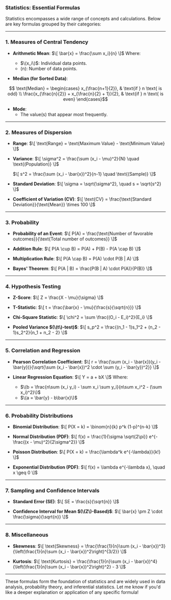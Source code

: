 ### **Statistics: Essential Formulas**

Statistics encompasses a wide range of concepts and calculations. Below are key formulas grouped by their categories:

---

### **1. Measures of Central Tendency**

- **Arithmetic Mean**:
  $\[
  \bar{x} = \frac{\sum x_i}{n}
  \]$
  Where:
  - $\(x_i\)$: Individual data points.
  - \(n\): Number of data points.

- **Median (for Sorted Data)**:
```math
  \text{Median} =
  \begin{cases} 
  x_{\frac{n+1}{2}}, & \text{if } n \text{ is odd} \\
  \frac{x_{\frac{n}{2}} + x_{\frac{n}{2} + 1}}{2}, & \text{if } n \text{ is even}
  \end{cases}
```

- **Mode**:
  - The value(s) that appear most frequently.

---

### **2. Measures of Dispersion**

- **Range**:
  $\[
  \text{Range} = \text{Maximum Value} - \text{Minimum Value}
  \]$

- **Variance**:
  $\[
  \sigma^2 = \frac{\sum (x_i - \mu)^2}{N} \quad \text{(Population)}
  \]$
  
  $\[
  s^2 = \frac{\sum (x_i - \bar{x})^2}{n-1} \quad \text{(Sample)}
  \]$

- **Standard Deviation**:
  $\[
  \sigma = \sqrt{\sigma^2}, \quad s = \sqrt{s^2}
  \]$

- **Coefficient of Variation (CV)**:
  $\[
  \text{CV} = \frac{\text{Standard Deviation}}{\text{Mean}} \times 100
  \]$

---

### **3. Probability**

- **Probability of an Event**:
  $\[
  P(A) = \frac{\text{Number of favorable outcomes}}{\text{Total number of outcomes}}
  \]$

- **Addition Rule**:
  $\[
  P(A \cup B) = P(A) + P(B) - P(A \cap B)
  \]$

- **Multiplication Rule**:
  $\[
  P(A \cap B) = P(A) \cdot P(B | A)
  \]$

- **Bayes' Theorem**:
  $\[
  P(A | B) = \frac{P(B | A) \cdot P(A)}{P(B)}
  \]$

---

### **4. Hypothesis Testing**

- **Z-Score**:
  $\[
  Z = \frac{X - \mu}{\sigma}
  \]$

- **T-Statistic**:
  $\[
  t = \frac{\bar{x} - \mu}{\frac{s}{\sqrt{n}}}
  \]$

- **Chi-Square Statistic**:
  $\[
  \chi^2 = \sum \frac{(O_i - E_i)^2}{E_i}
  \]$

- **Pooled Variance $(\(t\)-test)$**:
  $\[
  s_p^2 = \frac{(n_1 - 1)s_1^2 + (n_2 - 1)s_2^2}{n_1 + n_2 - 2}
  \]$

---

### **5. Correlation and Regression**

- **Pearson Correlation Coefficient**:
  $\[
  r = \frac{\sum (x_i - \bar{x})(y_i - \bar{y})}{\sqrt{\sum (x_i - \bar{x})^2 \cdot \sum (y_i - \bar{y})^2}}
  \]$

- **Linear Regression Equation**:
  $\[
  Y = a + bX
  \]$
  Where:
  - $\(b = \frac{n\sum (x_i y_i) - \sum x_i \sum y_i}{n\sum x_i^2 - (\sum x_i)^2}\)$
  - $\(a = \bar{y} - b\bar{x}\)$

---

### **6. Probability Distributions**

- **Binomial Distribution**:
  $\[
  P(X = k) = \binom{n}{k} p^k (1-p)^{n-k}
  \]$

- **Normal Distribution (PDF)**:
  $\[
  f(x) = \frac{1}{\sigma \sqrt{2\pi}} e^{-\frac{(x - \mu)^2}{2\sigma^2}}
  \]$

- **Poisson Distribution**:
  $\[
  P(X = k) = \frac{\lambda^k e^{-\lambda}}{k!}
  \]$

- **Exponential Distribution (PDF)**:
  $\[
  f(x) = \lambda e^{-\lambda x}, \quad x \geq 0
  \]$

---

### **7. Sampling and Confidence Intervals**

- **Standard Error (SE)**:
  $\[
  SE = \frac{s}{\sqrt{n}}
  \]$

- **Confidence Interval for Mean $(\(Z\)-Based)$**:
  $\[
  \bar{x} \pm Z \cdot \frac{\sigma}{\sqrt{n}}
  \]$

---

### **8. Miscellaneous**

- **Skewness**:
  $\[
  \text{Skewness} = \frac{\frac{1}{n}\sum (x_i - \bar{x})^3}{\left(\frac{1}{n}\sum (x_i - \bar{x})^2\right)^{3/2}}
  \]$

- **Kurtosis**:
  $\[
  \text{Kurtosis} = \frac{\frac{1}{n}\sum (x_i - \bar{x})^4}{\left(\frac{1}{n}\sum (x_i - \bar{x})^2\right)^2} - 3
  \]$

---

These formulas form the foundation of statistics and are widely used in data analysis, probability theory, and inferential statistics. Let me know if you'd like a deeper explanation or application of any specific formula!
